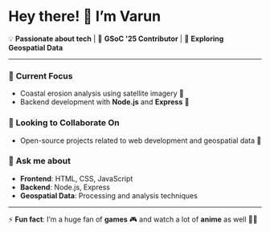 # Hey there! 👋 I’m Varun

💡 **Passionate about tech** | 🚀 **GSoC '25 Contributor** | 🌊 **Exploring Geospatial Data**

---

### 🔭 **Current Focus**
- Coastal erosion analysis using satellite imagery 🌊  
- Backend development with **Node.js** and **Express** 🌱

### 👯 **Looking to Collaborate On**
- Open-source projects related to web development and geospatial data 📍

### 💬 **Ask me about**  
- **Frontend**: HTML, CSS, JavaScript  
- **Backend**: Node.js, Express  
- **Geospatial Data**: Processing and analysis techniques

---

⚡ **Fun fact**: I’m a huge fan of **games** 🎮 and watch a lot of **anime** as well 🎥🍿
